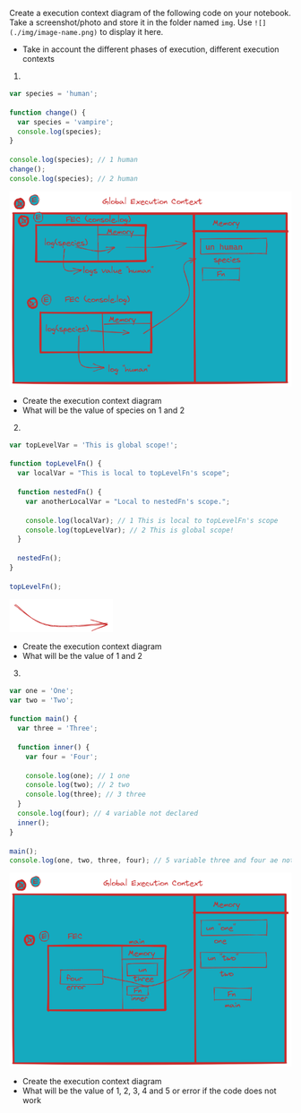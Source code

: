 Create a execution context diagram of the following code on your notebook. Take a screenshot/photo and store it in the folder named `img`. Use `![](./img/image-name.png)` to display it here.

- Take in account the different phases of execution, different execution contexts

1.

```js
var species = 'human';

function change() {
  var species = 'vampire';
  console.log(species);
}

console.log(species); // 1 human
change(); 
console.log(species); // 2 human
```

<!-- Put your image below -->

![](./img/img-1.png)

- Create the execution context diagram
- What will be the value of species on 1 and 2

2.

```js
var topLevelVar = 'This is global scope!';

function topLevelFn() {
  var localVar = "This is local to topLevelFn's scope";

  function nestedFn() {
    var anotherLocalVar = "Local to nestedFn's scope.";

    console.log(localVar); // 1 This is local to topLevelFn's scope
    console.log(topLevelVar); // 2 This is global scope!
  }

  nestedFn();
}

topLevelFn();
```

<!-- Put your image below -->

![](./img/img-2.png)

- Create the execution context diagram
- What will be the value of 1 and 2

3.

```js
var one = 'One';
var two = 'Two';

function main() {
  var three = 'Three';

  function inner() {
    var four = 'Four';

    console.log(one); // 1 one
    console.log(two); // 2 two
    console.log(three); // 3 three
  }
  console.log(four); // 4 variable not declared
  inner();
}

main();
console.log(one, two, three, four); // 5 variable three and four ae not declared
```

<!-- Put your image below -->

![](./img/img-3.png)

- Create the execution context diagram
- What will be the value of 1, 2, 3, 4 and 5 or error if the code does not work
